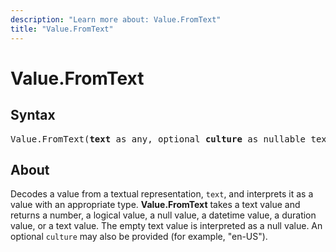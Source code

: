 ```yaml
---
description: "Learn more about: Value.FromText"
title: "Value.FromText"
---
```

# Value.FromText

## Syntax

<pre>
Value.FromText(<b>text</b> as any, optional <b>culture</b> as nullable text) as any
</pre>

## About

Decodes a value from a textual representation, `text`, and interprets it as a value with an appropriate type. **Value.FromText** takes a text value and returns a number, a logical value, a null value, a datetime value, a duration value, or a text value. The empty text value is interpreted as a null value. An optional `culture` may also be provided (for example, "en-US").
